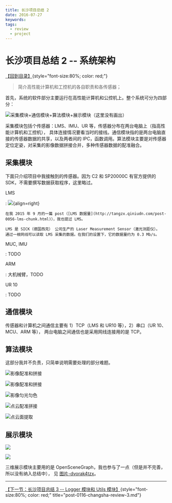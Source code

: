```yaml
---
title: 长沙项目总结 2
date: 2016-07-27
keywords:
tags:
  - review
  - project
---
```


长沙项目总结 2 -- 系统架构
==========================

[【回到目录】](post-0113-changsha-review.html){style="font-size:80%; color: red;"}

>   简介高性能计算机和工控机的各自职责和各传感器；

首先，系统的软件部分主要运行在高性能计算机和公控机上。整个系统可分为四部分：

![采集模块+通信模块+算法模块+展示模块（这里没有画出）](http://whudoc.qiniudn.com/2016/system-architecture.png)

采集模块包括个传感器：LMS、IMU、UR 等，传感器分布在两台电脑上（指高性能计算机和工控机），
具体连接情况要看当时的接线。通信模块指的是两台电脑直接的传感器数据的共享，以及两者间的
IPC，函数调用。算法模块主要是对传感器定位定姿，对采集的影像数据拼接合并，多种传感器数据的配准融合。

## 采集模块

下面只介绍项目中我接触到的传感器。因为 C2 和 SP20000C 有官方提供的 SDK，不需要撰写数据获取程序，这里略过。

LMS

:   ![](http://gnat-tang-archive.qiniudn.com/lms.gif){align=right}

    在我 2015 年 9 月的一篇 post（[LMS 数据量](http://tangzx.qiniudn.com/post-0056-lms-chunk.html)），我也提过 LMS。

    LMS 是 SICK（德国西克） 公司生产的 Laser Measurement Sensor（激光测距仪）。
    通过一根网线可以读取 LMS 采集的数据。在我们的设置下，它的数据量约为 0.3 Mb/s。

MUC, IMU

:   TODO

ARM

:   大机械臂，TODO

UR 10

:   TODO

## 通信模块

传感器和计算机之间通信主要有 1）TCP（LMS 和 UR10 等），2）串口（UR 10、MCU、ARM 等），
两台电脑之间通信也是采用网线连接用的是 TCP。

## 算法模块

这部分我并不负责，只简单说明需要处理的部分难题。

![影像配准和拼接](http://whudoc.qiniudn.com/2016/2016-07-26_10-33-57.png)

![影像配准和拼接](http://whudoc.qiniudn.com/2016/2016-07-26_10-33-46.png)

![影像匀光匀色](http://whudoc.qiniudn.com/2016/wpp_2016-07-26_10-55-18.png)

![点云配准拼接](http://whudoc.qiniudn.com/2016/wps_2016-07-26_10-50-44.png)

![点云面提取](http://whudoc.qiniudn.com/2016/wps_2016-07-26_10-48-51.png)

## 展示模块

![](http://whudoc.qiniudn.com/2016/2016-07-26_10-32-24.png)

![](http://whudoc.qiniudn.com/2016/2016-07-26_10-32-31.png)

三维展示模块主要用的是 OpenSceneGraph，我也参与了一点（但是并不完善，所以没有纳入总结中），
见 [图片-dvorak4tzx](http://dvorak4tzx.lofter.com/post/1d4021c8_ac12379)。

---

[【下一节：长沙项目总结 3 -- Logger 模块和 Utils 模块】](post-0116-changsha-review-3.html){style="font-size:80%; color: red;" title="post-0116-changsha-review-3.md"}

